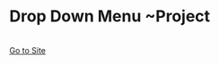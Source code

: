 <h1>Drop Down Menu ~Project</h1>
<br>
<a href="https://66ec2052f8bce6ac6e49a58f--strong-pegasus-517ef3.netlify.app">Go to Site</a>
